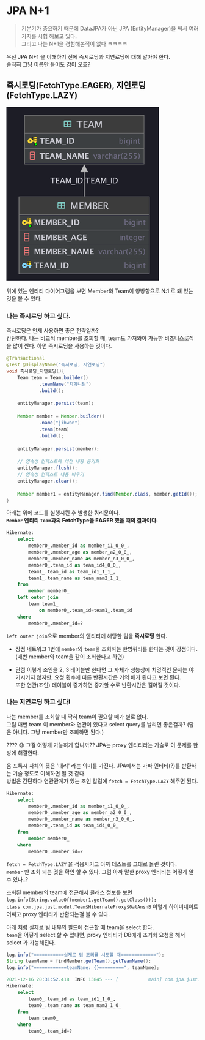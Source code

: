 # JPA N+1
> 기본기가 중요하기 때문에 DataJPA가 아닌 JPA (EntityManager)을 써서 여러가지를 시험 해보고 있다.  
> 그리고 나는 N+1을 경험해본적이 없다 ㅋㅋㅋㅋ

우선 JPA N+1 을 이해하기 전에 즉시로딩과 지연로딩에 대해 알아야 한다.  
솔직히 그냥 이름만 들어도 감이 오죠?  

## 즉시로딩(FetchType.EAGER), 지연로딩(FetchType.LAZY)

<img src="../../img/N+1-entity.png" width="400px">

위에 있는 엔티티 다이어그램을 보면 Member와 Team이 양방향으로 N:1 로 돼 있는 것을 볼 수 있다.  

### 나는 즉시로딩 하고 싶다.

즉시로딩은 언제 사용하면 좋은 전략일까?  
간단하다. 나는 비교적 member를 조회할 때, team도 가져와야 가능한 비즈니스로직을 많이 짠다. 하면 즉시로딩을 사용하는 것이다.

```java
@Transactional
@Test @DisplayName("즉시로딩, 지연로딩")
void 즉시로딩_지연로딩(){
    Team team = Team.builder()
            .teamName("지화니팀")
            .build();

    entityManager.persist(team);

    Member member = Member.builder()
            .name("jihwan")
            .team(team)
            .build();

    entityManager.persist(member);

    // 영속성 컨텍스트에 이전 내용 동기화
    entityManager.flush();
    // 영속성 컨텍스트 내용 비우기
    entityManager.clear();

    Member member1 = entityManager.find(Member.class, member.getId());
}
```

아래는 위에 코드를 실행시킨 후 발생한 쿼리문이다.  
**`Member` 엔티티 `Team`과의 FetchType을 EAGER 했을 때의 결과이다.**

```sql
Hibernate: 
    select
        member0_.member_id as member_i1_0_0_,
        member0_.member_age as member_a2_0_0_,
        member0_.member_name as member_n3_0_0_,
        member0_.team_id as team_id4_0_0_,
        team1_.team_id as team_id1_1_1_,
        team1_.team_name as team_nam2_1_1_ 
    from
        member member0_ 
    left outer join
        team team1_ 
            on member0_.team_id=team1_.team_id 
    where
        member0_.member_id=?
```

`left outer join`으로 member의 엔티티에 해당한 팀을 **즉시로딩** 한다.  

- 장점
네트워크 1번에 `member`와 `team`을 조회하는 한방쿼리를 한다는 것이 장점이다. (매번 member와 team을 같이 조회한다고 하면)

- 단점
이렇게 조인을 2, 3 테이블만 한다면 그 자체가 성능상에 치명적인 문제는 야기시키지 않지만, 요청 횟수에 따른 반환시간은 거의 배가 된다고 보면 된다.  
또한 연관(조인) 테이블이 증가하면 증가할 수로 반환시간은 길어질 것이다.

### 나는 지연로딩 하고 싶다!

나는 member를 조회할 때 딱히 team이 필요할 때가 별로 없다.  
그럼 매번 team 이 member와 연관이 있다고 select query를 날리면 좋은걸까? (답은 아니다. 그냥 member만 조회하면 된다.)  

???? 😧 그걸 어떻게 가능하게 합니까?? JPA는 proxy 엔티티라는 기술로 이 문제를 한방에 해결한다.  

음 프록시 자체의 뜻은 '대리' 라는 의미를 가진다. JPA에서는 가짜 엔티티(?)를 반환하는 기술 정도로 이해하면 될 것 같다.  
방법은 간단하다 연관관계가 있는 조인 칼럼에 `fetch = FetchType.LAZY` 해주면 된다.

```sql
Hibernate: 
    select
        member0_.member_id as member_i1_0_0_,
        member0_.member_age as member_a2_0_0_,
        member0_.member_name as member_n3_0_0_,
        member0_.team_id as team_id4_0_0_ 
    from
        member member0_ 
    where
        member0_.member_id=?
```

`fetch = FetchType.LAZY` 을 적용시키고 아까 테스트를 그대로 돌린 것이다.  
`member` 만 조회 되는 것을 확인 할 수 있다. 그럼 아까 말한 proxy 엔티티는 어떻게 알 수 있나..?

조회된 member의 team에 접근해서 클래스 정보를 보면 `log.info(String.valueOf(member1.getTeam().getClass()));`  
`class com.jpa.just.model.Team$HibernateProxy$0alAnsnB` 이렇게 하이버네이트 어쩌고 proxy 엔티티가 반환되는걸 볼 수 있다.

아래 처럼 실제로 팀 내부의 필드에 접근할 때 team을 select 한다.  
`team`을 어떻게 select 할 수 있냐면, proxy 엔티티가 DB에게 초기화 요청을 해서 select 가 가능해진다.

```java
log.info("===========실제로 팀 조회를 시도할 때=============");
String teamName = findMember.getTeam().getTeamName();
log.info("============teamName: {}=========", teamName);
```

```sql
2021-12-16 20:31:52.418  INFO 13845 --- [           main] com.jpa.just.model.MemberTest            : ===========실제로 팀 조회를 시도할 때=============
Hibernate: 
    select
        team0_.team_id as team_id1_1_0_,
        team0_.team_name as team_nam2_1_0_ 
    from
        team team0_ 
    where
        team0_.team_id=?

```

